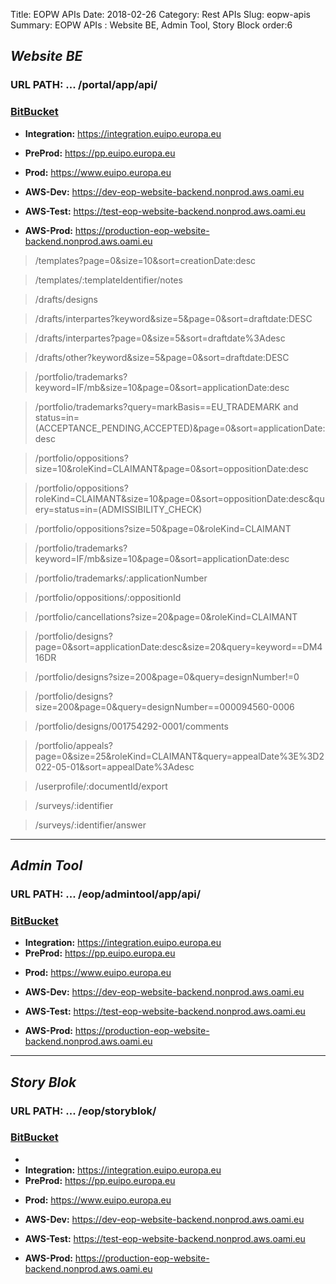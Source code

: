 Title: EOPW APIs
Date: 2018-02-26
Category: Rest APIs
Slug: eopw-apis
Summary: EOPW APIs : Website BE, Admin Tool, Story Block
order:6

## _Website BE_ 

### URL PATH: ... /portal/app/api/

### <a href="https://git.euipo.europa.eu/projects/EOPW/repos/eop-website-backend/browse" target="_blank">BitBucket</a>

- **Integration:** https://integration.euipo.europa.eu
- **PreProd:** https://pp.euipo.europa.eu
- **Prod:** https://www.euipo.europa.eu


- **AWS-Dev:** https://dev-eop-website-backend.nonprod.aws.oami.eu
- **AWS-Test:** https://test-eop-website-backend.nonprod.aws.oami.eu
- **AWS-Prod:** https://production-eop-website-backend.nonprod.aws.oami.eu


> /templates?page=0&size=10&sort=creationDate:desc

> /templates/:templateIdentifier/notes 

> /drafts/designs

> /drafts/interpartes?keyword&size=5&page=0&sort=draftdate:DESC

> /drafts/interpartes?page=0&size=5&sort=draftdate%3Adesc

> /drafts/other?keyword&size=5&page=0&sort=draftdate:DESC

> /portfolio/trademarks?keyword=IF/mb&size=10&page=0&sort=applicationDate:desc

> /portfolio/trademarks?query=markBasis==EU_TRADEMARK and status=in=(ACCEPTANCE_PENDING,ACCEPTED)&page=0&sort=applicationDate:desc

> /portfolio/oppositions?size=10&roleKind=CLAIMANT&page=0&sort=oppositionDate:desc

> /portfolio/oppositions?roleKind=CLAIMANT&size=10&page=0&sort=oppositionDate:desc&query=status=in=(ADMISSIBILITY_CHECK)

> /portfolio/oppositions?size=50&page=0&roleKind=CLAIMANT

> /portfolio/trademarks?keyword=IF/mb&size=10&page=0&sort=applicationDate:desc

> /portfolio/trademarks/:applicationNumber

> /portfolio/oppositions/:oppositionId

> /portfolio/cancellations?size=20&page=0&roleKind=CLAIMANT

> /portfolio/designs?page=0&sort=applicationDate:desc&size=20&query=keyword==DM416DR

> /portfolio/designs?size=200&page=0&query=designNumber!=0

> /portfolio/designs?size=200&page=0&query=designNumber==000094560-0006

> /portfolio/designs/001754292-0001/comments

> /portfolio/appeals?page=0&size=25&roleKind=CLAIMANT&query=appealDate%3E%3D2022-05-01&sort=appealDate%3Adesc

> /userprofile/:documentId/export

> /surveys/:identifier

> /surveys/:identifier/answer

---- 


## _Admin Tool_

### URL PATH: ... /eop/admintool/app/api/

### <a href="https://git.euipo.europa.eu/projects/EOPW/repos/eop-admintool-backend/browse" target="_blank">BitBucket</a>

- **Integration:** https://integration.euipo.europa.eu
- **PreProd:** https://pp.euipo.europa.eu

[//]: # (- **Test:** http://test-eutm-api.test.oami.eu)
- **Prod:** https://www.euipo.europa.eu


- **AWS-Dev:** https://dev-eop-website-backend.nonprod.aws.oami.eu
- **AWS-Test:** https://test-eop-website-backend.nonprod.aws.oami.eu
- **AWS-Prod:** https://production-eop-website-backend.nonprod.aws.oami.eu

-----

## _Story Blok_

### URL PATH: ... /eop/storyblok/

### <a href="https://git.euipo.europa.eu/projects/EOPW/repos/eop-storyblok-api/browse" target="_blank">BitBucket</a>
- 
- **Integration:** https://integration.euipo.europa.eu
- **PreProd:** https://pp.euipo.europa.eu

[//]: # (- **Test:** http://test-eutm-api.test.oami.eu)
- **Prod:** https://www.euipo.europa.eu


- **AWS-Dev:** https://dev-eop-website-backend.nonprod.aws.oami.eu
- **AWS-Test:** https://test-eop-website-backend.nonprod.aws.oami.eu
- **AWS-Prod:** https://production-eop-website-backend.nonprod.aws.oami.eu
